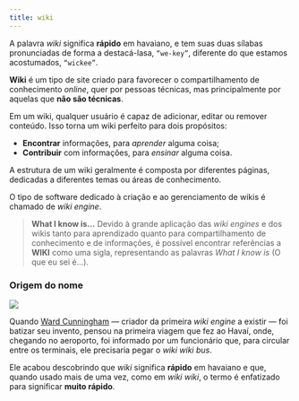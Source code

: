 ```yaml
---
title: wiki
---
```


A palavra *wiki* significa **rápido** em havaiano, e tem suas duas sílabas pronunciadas de forma a destacá-lasa, `“we-key”`, diferente do que estamos acostumados, `“wickee”`.

**Wiki** é um tipo de site criado para favorecer o compartilhamento de conhecimento *online*, quer por pessoas técnicas, mas principalmente por aquelas que **não são técnicas**.

Em um wiki, qualquer usuário é capaz de adicionar, editar ou remover conteúdo. Isso torna um wiki perfeito para dois propósitos:

- **Encontrar** informações, para *aprender* alguma coisa;
- **Contribuir** com informações, para *ensinar* alguma coisa.

A estrutura de um wiki geralmente é composta por diferentes páginas, dedicadas a diferentes temas ou áreas de conhecimento.

O tipo de software dedicado à criação e ao gerenciamento de wikis é chamado de *wiki engine*.

> **What I know is...**
> Devido à grande aplicação das *wiki engines* e dos wikis tanto para aprendizado quanto para compartilhamento de conhecimento e de informações, é possível encontrar referências a **WIKI** como uma sigla, representando as palavras *What I know is* (O que eu sei é...).

### Origem do nome

![](notes/wiki-wiki-bus.png)

Quando [Ward Cunningham](https://pt.wikipedia.org/wiki/Ward_Cunningham) — criador da primeira *wiki engine* a existir — foi batizar seu invento, pensou na primeira viagem que fez ao Havaí, onde, chegando no aeroporto, foi informado por um funcionário que, para circular entre os terminais, ele precisaria pegar o *wiki wiki bus*. 

Ele acabou descobrindo que *wiki* significa **rápido** em havaiano e que, quando usado mais de uma vez, como em *wiki wiki*, o termo é enfatizado para significar **muito rápido**.